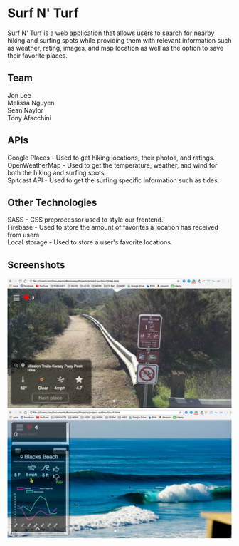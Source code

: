 # Surf N' Turf
Surf N' Turf is a web application that allows users to search for nearby hiking and surfing spots while providing them with relevant information such as weather, rating, images, and map location as well as the option to save their favorite places.
## Team
Jon Lee  
Melissa Nguyen  
Sean Naylor  
Tony Afacchini
## APIs
Google Places - Used to get hiking locations, their photos, and ratings.  
OpenWeatherMap - Used to get the temperature, weather, and wind for both the hiking and surfing spots.  
Spitcast API - Used to get the surfing specific information such as tides.  
## Other Technologies
SASS - CSS preprocessor used to style our frontend.  
Firebase - Used to store the amount of favorites a location has received from users  
Local storage - Used to store a user's favorite locations.
## Screenshots
![Hike Screenshot](assets/images/screenshot-hike.png)
![Alt text](assets/images/screenshot-surf.png?raw=true)